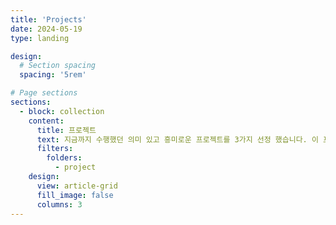 ```yaml
---
title: 'Projects'
date: 2024-05-19
type: landing

design:
  # Section spacing
  spacing: '5rem'

# Page sections
sections:
  - block: collection
    content:
      title: 프로젝트
      text: 지금까지 수행했던 의미 있고 흥미로운 프로젝트를 3가지 선정 했습니다. 이 프로젝트들을 좀 더 확장시키거나 보안하여 의미있는 가치를 만들어내고 싶습니다.
      filters:
        folders:
          - project
    design:
      view: article-grid
      fill_image: false
      columns: 3
---
```

